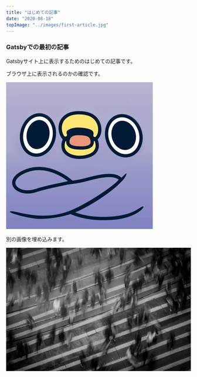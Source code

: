 ```yaml
---
title: "はじめての記事"
date: "2020-08-18"
topImage: "../images/first-article.jpg"
---
```


### Gatsbyでの最初の記事

Gatsbyサイト上に表示するためのはじめての記事です。

ブラウザ上に表示されるのかの確認です。

![テスト画像](../images/test.jpg)

別の画像を埋め込みます。

![テスト2画像2](../images/test2.jpg)